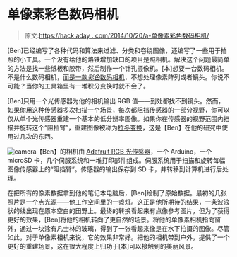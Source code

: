 # 单像素彩色数码相机

> 原文:[https://hack aday . com/2014/10/20/a-单像素彩色数码相机/](https://hackaday.com/2014/10/20/a-single-pixel-color-digital-camera/)

[Ben]已经编写了各种代码和算法来过滤、分类和卷绕图像，还编写了一些用于拍照的小工具。一个没有给他的烙铁增加缺口的项目是照相机。解决这个问题最简单的方法是找一些纸板和胶带，然后制作一个针孔摄像机。[本]想要一台数码相机。不是什么数码相机，[而是一款*彩色*数码相机](http://www.gperco.com/2014/10/single-pixel-camera.html)，不想处理像素阵列或者镜头。你说不可能？当你的工具箱里有一堆积分变换时就不会了。

[Ben]只用一个光传感器为他的相机输出 RGB 值——到处都找不到镜头。然而，如果你用这种传感器多次扫描一个场景，每次都阻挡传感器的一部分视野，你可以仅从单个光传感器重建一个基本的低分辨率图像。如果你在传感器的视野范围内扫描并旋转这个“阻挡臂”，重建图像被称为[拉冬变换](http://en.wikipedia.org/wiki/Radon_transform)，这是【Ben】在他的研究中使用过几次的东西。

![camera](../Images/0c0e0d7d76331f820eff3d45e53d5c90.png)【Ben】的相机由 [Adafruit RGB 光传感器](http://www.adafruit.com/product/1334)，一个 Arduino，一个 microSD 卡，几个伺服系统和一堆打印部件组成。伺服系统用于扫描和旋转每幅图像传感器上的“阻挡臂”。传感器的输出保存到 SD 卡，并转移到计算机进行后处理。

在把所有的像素数据拿到他的笔记本电脑后，[Ben]绘制了原始数据。最初的几张照片是一个点光源——他工作空间里的一盏灯。这正是他所期待的结果，一条波浪状的线出现在原本空白的田野上。最终的转换看起来有点像参考图片，但为了获得更好的效果，[Ben]将他的相机转向了更自然的场景。将他的单像素相机指向窗外，通过一块涂有凡士林的玻璃，得到了一张看起来像是在水下拍摄的图像。尽管如此，对于单像素相机来说，它的效果非常好。把他的相机带到户外，提供了一个更好的重建场景，这在很大程度上归功于[本]可以接触到的美丽风景。